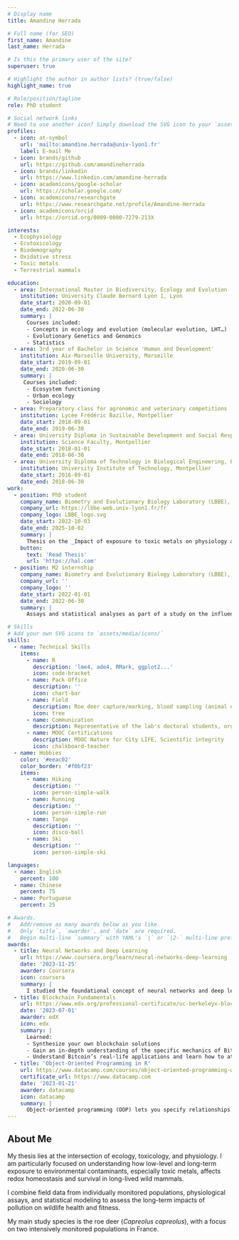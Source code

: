 ```yaml
---
# Display name
title: Amandine Herrada

# Full name (for SEO)
first_name: Amandine
last_name: Herrada

# Is this the primary user of the site?
superuser: true

# Highlight the author in author lists? (true/false)
highlight_name: true

# Role/position/tagline
role: PhD student

# Social network links
# Need to use another icon? Simply download the SVG icon to your `assets/media/icons/` folder.
profiles:
  - icon: at-symbol
    url: 'mailto:amandine.herrada@univ-lyon1.fr'
    label: E-mail Me
  - icon: brands/github
    url: https://github.com/amandineherrada
  - icon: brands/linkedin
    url: https://www.linkedin.com/amandine-herrada
  - icon: academicons/google-scholar
    url: https://scholar.google.com/
  - icon: academicons/researchgate
    url: https://www.researchgate.net/profile/Amandine-Herrada
  - icon: academicons/orcid
    url: https://orcid.org/0009-0000-7279-213X

interests:
  - Ecophysiology
  - Ecotoxicology
  - Biodemography
  - Oxidative stress
  - Toxic metals
  - Terrestrial mammals

education:
  - area: International Master in Biodiversity, Ecology and Evolution
    institution: University Claude Bernard Lyon 1, Lyon
    date_start: 2020-09-01
    date_end: 2022-06-30
    summary: |
      Courses included:
      - Concepts in ecology and evolution (molecular evolution, LHT…)
      - Evolutionary Genetics and Genomics
      - Statistics
  - area: 3rd year of Bachelor in Science 'Human and Development'
    institution: Aix-Marseille University, Marseille
    date_start: 2019-09-01
    date_end: 2020-06-30
    summary: |
     Courses included:
      - Ecosystem functioning
      - Urban ecology
      - Sociology
  - area: Preparatory class for agronomic and veterinary competitions
    institution: Lycée Frédéric Bazille, Montpellier
    date_start: 2018-09-01
    date_end: 2019-06-30
  - area: University Diploma in Sustainable Development and Social Responsibility
    institution: Science Faculty, Montpellier
    date_start: 2018-01-01
    date_end: 2018-06-30
  - area: University Diploma of Technology in Biological Engineering, Biochemical and Biological Analysis option
    institution: University Institute of Technology, Montpellier
    date_start: 2016-09-01
    date_end: 2018-06-30
work:
  - position: PhD student
    company_name: Biometry and Evolutionary Biology Laboratory (LBBE), University Claude Bernard Lyon 1, Lyon
    company_url: https://lbbe-web.univ-lyon1.fr/fr
    company_logo: LBBE_logo.svg
    date_start: 2022-10-03
    date_end: 2025-10-02
    summary: |
      Thesis on the _Impact of exposure to toxic metals on physiology and survival in a long-lived mammal, the roe deer_. Supervised by [Dr Pauline Vuarin](https://www.researchgate.net/profile/Pauline-Vuarin) and [Dr Jean-Michel Gaillard](https://www.researchgate.net/profile/Jean-Michel-Gaillard).
    button:
      text: 'Read Thesis'
      url: 'https://hal.com'
  - position: M2 internship
    company_name: Biometry and Evolutionary Biology Laboratory (LBBE), University Claude Bernard Lyon 1, Lyon
    company_url: ''
    company_logo: ''
    date_start: 2022-01-01
    date_end: 2022-06-30
    summary: |
      Assays and statistical analyses as part of a study on the influence of toxic metal exposure on physiology and ageing in roe deer.

# Skills
# Add your own SVG icons to `assets/media/icons/`
skills:
  - name: Technical Skills
    items:
      - name: R
        description: 'lme4, ade4, RMark, ggplot2...'
        icon: code-bracket
      - name: Pack Office
        description: ''
        icon: chart-bar
      - name: Field
        description: Roe deer capture/marking, blood sampling (animal experimental designer), ecography, telemetry
        icon: tree
      - name: Communication
        description: Representative of the lab's doctoral students, organizer of student seminars, Déclics, Festival 'Les Echappées Inattendues' of the CNRS
      - name: MOOC Certifications
        description: MOOC Nature for City LIFE, Scientific integrity
        icon: chalkboard-teacher
  - name: Hobbies
    color: '#eeac02'
    color_border: '#f0bf23'
    items:
      - name: Hiking
        description: ''
        icon: person-simple-walk
      - name: Running
        description: ''
        icon: person-simple-run
      - name: Tango
        description: ''
        icon: disco-ball
      - name: Ski
        description: ''
        icon: person-simple-ski

languages:
  - name: English
    percent: 100
  - name: Chinese
    percent: 75
  - name: Portuguese
    percent: 25

# Awards.
#   Add/remove as many awards below as you like.
#   Only `title`, `awarder`, and `date` are required.
#   Begin multi-line `summary` with YAML's `|` or `|2-` multi-line prefix and indent 2 spaces below.
awards:
  - title: Neural Networks and Deep Learning
    url: https://www.coursera.org/learn/neural-networks-deep-learning
    date: '2023-11-25'
    awarder: Coursera
    icon: coursera
    summary: |
      I studied the foundational concept of neural networks and deep learning. By the end, I was familiar with the significant technological trends driving the rise of deep learning; build, train, and apply fully connected deep neural networks; implement efficient (vectorized) neural networks; identify key parameters in a neural network’s architecture; and apply deep learning to your own applications.
  - title: Blockchain Fundamentals
    url: https://www.edx.org/professional-certificate/uc-berkeleyx-blockchain-fundamentals
    date: '2023-07-01'
    awarder: edX
    icon: edx
    summary: |
      Learned:
      - Synthesize your own blockchain solutions
      - Gain an in-depth understanding of the specific mechanics of Bitcoin
      - Understand Bitcoin’s real-life applications and learn how to attack and destroy Bitcoin, Ethereum, smart contracts and Dapps, and alternatives to Bitcoin’s Proof-of-Work consensus algorithm
  - title: 'Object-Oriented Programming in R'
    url: https://www.datacamp.com/courses/object-oriented-programming-with-s3-and-r6-in-r
    certificate_url: https://www.datacamp.com
    date: '2023-01-21'
    awarder: datacamp
    icon: datacamp
    summary: |
      Object-oriented programming (OOP) lets you specify relationships between functions and the objects that they can act on, helping you manage complexity in your code. This is an intermediate level course, providing an introduction to OOP, using the S3 and R6 systems. S3 is a great day-to-day R programming tool that simplifies some of the functions that you write. R6 is especially useful for industry-specific analyses, working with web APIs, and building GUIs.
---
```


## About Me

My thesis lies at the intersection of ecology, toxicology, and physiology. I am particularly focused on understanding how low-level and long-term exposure to environmental contaminants, especially toxic metals, affects redox homeostasis and survival in long-lived wild mammals.

I combine field data from individually monitored populations, physiological assays, and statistical modeling to assess the long-term impacts of pollution on wildlife health and fitness.

My main study species is the roe deer (*Capreolus capreolus*), with a focus on two intensively monitored populations in France.
